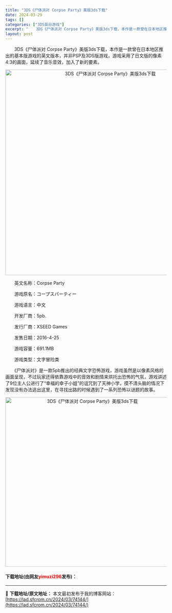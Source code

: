 ```yaml
---
title: "3DS《尸体派对 Corpse Party》美版3ds下载"
date: 2024-03-29
tags: []
categories: ["3DS英日游戏"]
excerpt: "　　3DS《尸体派对 Corpse Party》美版3ds下载，本作是一款曾在日本地区推出的基本版游戏的英文版本，并非PSP及3DS版游戏，游戏采用了日文版的像素4:3的画面，延续了音乐音效，加入了新的要素。 　　英文名称：Corpse Party 　　游戏原名：コープスパーティー 　　游戏语言：中&hellip;"
layout: post
---
```


 <p>　　3DS《尸体派对 Corpse Party》美版3ds下载，本作是一款曾在日本地区推出的基本版游戏的英文版本，并非PSP及3DS版游戏，游戏采用了日文版的像素4:3的画面，延续了音乐音效，加入了新的要素。</p> <p align="center"><img align="" border="0" src="https://lad.sfcrom.cn/wp-content/uploads/2024/03/20240329_660630e62a077.jpg" width="640" alt="3DS《尸体派对 Corpse Party》美版3ds下载" /></p> <p>　　英文名称：Corpse Party</p> <p>　　游戏原名：コープスパーティー</p> <p>　　游戏语言：中文</p> <p>　　开发厂商：5pb.</p> <p>　　发行厂商：XSEED Games</p> <p>　　发售日期：2016-4-25</p> <p>　　游戏容量：691.1MB</p> <p>　　游戏类型：文字冒险类</p> <p>　　《尸体派对》是一款5pb推出的经典文字恐怖游戏，游戏虽然是以像素风格的画面呈现，不过玩家还得依靠游戏中的音效和剧情来烘托出恐怖的气氛，游戏讲述了9位主人公进行了&ldquo;幸福的幸子小姐&rdquo;的诅咒到了天神小学，摸不清头脑的情况下发现没有办法逃出这里，在寻找出路的时候遇到了一系列恐怖以谜题的故事。</p> <p align="center"><img align="" border="0" src="https://lad.sfcrom.cn/wp-content/uploads/2024/03/20240329_660630e6f0a59.png" width="528" alt="3DS《尸体派对 Corpse Party》美版3ds下载" /></p> <p><h4>下载地址(由网友<font color="red">yimuzi296</font>发布)：</h4></p> 

---
📖 **下载地址/原文地址：** 本文最初发布于我的博客网站：[https://lad.sfcrom.cn/2024/03/74144/](https://lad.sfcrom.cn/2024/03/74144/)
